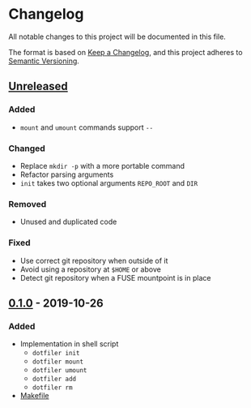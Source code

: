 # Changelog

All notable changes to this project will be documented in this file.

The format is based on [Keep a Changelog](https://keepachangelog.com/en/1.0.0/),
and this project adheres to [Semantic Versioning](https://semver.org/spec/v2.0.0.html).


## [Unreleased]

### Added

- `mount` and `umount` commands support `--`

### Changed

- Replace `mkdir -p` with a more portable command
- Refactor parsing arguments
- `init` takes two optional arguments `REPO_ROOT` and `DIR`

### Removed

- Unused and duplicated code

### Fixed

- Use correct git repository when outside of it
- Avoid using a repository at `$HOME` or above
- Detect git repository when a FUSE mountpoint is in place


## [0.1.0] - 2019-10-26

### Added

- Implementation in shell script
  - `dotfiler init`
  - `dotfiler mount`
  - `dotfiler umount`
  - `dotfiler add`
  - `dotfiler rm`
- [Makefile]


[unreleased]: https://github.com/aryelgois/dotfiler/compare/v0.1.0...develop
[0.1.0]: https://github.com/aryelgois/dotfiler/compare/initial-commit...v0.1.0

[makefile]: Makefile
